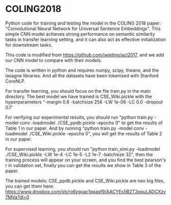 # COLING2018
Python code for training and testing the model in the COLING 2018 paper: "Convolutional Neural Network for Universal Sentence Embeddings". This simple CNN model achieves strong performance on semantic similarity tasks in transfer learning setting, and it can also act as effective initialization for downstream tasks.

This code is modified from https://github.com/jwieting/acl2017, and we add our CNN model to compare with their models.

The code is written in python and requires numpy, scipy, theano, and the lasagne libraries.
And all the datasets have been tokenized with Stanford CoreNLP.

For transfer learning, you should focus on the file train.py in the main directory.
The best model we have trained is CSE_Wiki.pickle with the hyperparameters "-margin 0.6 -batchsize 256 -LW 1e-06 -LC 0.0 -dropout 0.1"

For verifying our experimental results, you should run "python train.py -model conv -loadmodel ./CSE_ppdb.pickle -epochs 0" to get the results of Table 1 in our paper. And by running "python train.py -model conv -loadmodel ./CSE_Wiki.pickle -epochs 0", you will get the results of Table 2 in our paper.

For supervised learning, you should run "python train_simi.py -loadmodel ./CSE_Wiki.pickle -LW 1e-4 -LC 1e-5 -L2 1e-7 -batchsize 32", then the training process will appear on your screen, and you find the best pearson's r in validation set, finally you can get the results we show in Table 3 of the paper.

The trained models: CSE_ppdb.pickle and CSE_Wiki.pickle are two big files, you can get them here: https://www.dropbox.com/sh/ro6zgyac1qpasf9/AACYEs5B2T2ppuLADCXzv7MVa?dl=0
